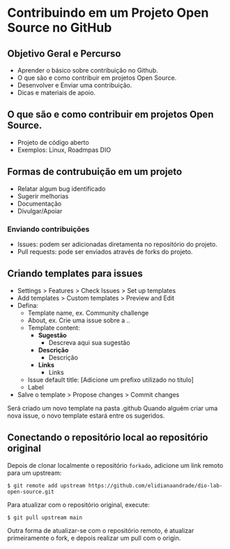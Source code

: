 # Contribuindo em um Projeto Open Source no GitHub

## Objetivo Geral e Percurso

- Aprender o básico sobre contribuição no Github.
- O que são e como contribuir em projetos Open Source.
- Desenvolver e Enviar uma contribuição.
- Dicas e materiais de apoio.

## O que são e como contribuir em projetos Open Source.

- Projeto de código aberto
- Exemplos: Linux, Roadmpas DIO

## Formas de contrubuição em um projeto

- Relatar algum bug identificado
- Sugerir melhorias
- Documentação
- Divulgar/Apoiar

### Enviando contribuições

- Issues: podem ser adicionadas diretamenta no repositório do projeto.
- Pull requests: pode ser enviados através de forks do projeto.

## Criando templates para issues

- Settings > Features > Check Issues > Set up templates
- Add templates > Custom templates > Preview and Edit
- Defina:
  - Template name, ex. Community challenge
  - About, ex. Crie uma issue sobre a ..
  - Template content:
    - **Sugestão**
      - Descreva aqui sua sugestão
    - **Descrição**
      - Descrição
    - **Links**
      - Links
  - Issue default title: [Adicione um prefixo utilizado no título]
  - Label
- Salve o template > Propose changes > Commit changes

Será criado um novo template na pasta .github
Quando alguém criar uma nova issue, o novo template estará entre os sugeridos.

## Conectando o repositório local ao repositório original

Depois de clonar localmente o repositório `forkado`, adicione um link remoto para um upstream:

```
$ git remote add upstream https://github.com/elidianaandrade/dio-lab-open-source.git
```

Para atualizar com o repositório original, execute:

```
$ git pull upstream main
```

Outra forma de atualizar-se com o repositório remoto, é atualizar primeiramente o fork, e depois realizar um pull com o origin.

